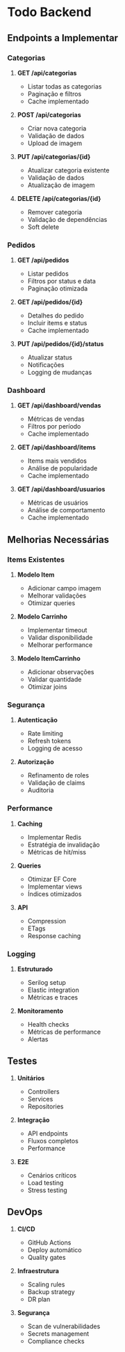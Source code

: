 # Todo Backend

## Endpoints a Implementar

### Categorias
1. **GET /api/categorias**
   - Listar todas as categorias
   - Paginação e filtros
   - Cache implementado

2. **POST /api/categorias**
   - Criar nova categoria
   - Validação de dados
   - Upload de imagem

3. **PUT /api/categorias/{id}**
   - Atualizar categoria existente
   - Validação de dados
   - Atualização de imagem

4. **DELETE /api/categorias/{id}**
   - Remover categoria
   - Validação de dependências
   - Soft delete

### Pedidos
1. **GET /api/pedidos**
   - Listar pedidos
   - Filtros por status e data
   - Paginação otimizada

2. **GET /api/pedidos/{id}**
   - Detalhes do pedido
   - Incluir items e status
   - Cache implementado

3. **PUT /api/pedidos/{id}/status**
   - Atualizar status
   - Notificações
   - Logging de mudanças

### Dashboard
1. **GET /api/dashboard/vendas**
   - Métricas de vendas
   - Filtros por período
   - Cache implementado

2. **GET /api/dashboard/items**
   - Items mais vendidos
   - Análise de popularidade
   - Cache implementado

3. **GET /api/dashboard/usuarios**
   - Métricas de usuários
   - Análise de comportamento
   - Cache implementado

## Melhorias Necessárias

### Items Existentes
1. **Modelo Item**
   - Adicionar campo imagem
   - Melhorar validações
   - Otimizar queries

2. **Modelo Carrinho**
   - Implementar timeout
   - Validar disponibilidade
   - Melhorar performance

3. **Modelo ItemCarrinho**
   - Adicionar observações
   - Validar quantidade
   - Otimizar joins

### Segurança
1. **Autenticação**
   - Rate limiting
   - Refresh tokens
   - Logging de acesso

2. **Autorização**
   - Refinamento de roles
   - Validação de claims
   - Auditoria

### Performance
1. **Caching**
   - Implementar Redis
   - Estratégia de invalidação
   - Métricas de hit/miss

2. **Queries**
   - Otimizar EF Core
   - Implementar views
   - Índices otimizados

3. **API**
   - Compression
   - ETags
   - Response caching

### Logging
1. **Estruturado**
   - Serilog setup
   - Elastic integration
   - Métricas e traces

2. **Monitoramento**
   - Health checks
   - Métricas de performance
   - Alertas

## Testes
1. **Unitários**
   - Controllers
   - Services
   - Repositories

2. **Integração**
   - API endpoints
   - Fluxos completos
   - Performance

3. **E2E**
   - Cenários críticos
   - Load testing
   - Stress testing

## DevOps
1. **CI/CD**
   - GitHub Actions
   - Deploy automático
   - Quality gates

2. **Infraestrutura**
   - Scaling rules
   - Backup strategy
   - DR plan

3. **Segurança**
   - Scan de vulnerabilidades
   - Secrets management
   - Compliance checks 